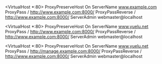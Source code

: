 <VirtualHost *:80>
ProxyPreserveHost On
ServerName www.example.com
ProxyPass / http://www.example.com:8000/
ProxyPassReverse / http://www.example.com:8000/
ServerAdmin webmaster@localhost
</VirtualHost>

<VirtualHost *:80>
ProxyPreserveHost On
ServerName www.yuelu.net
ProxyPass / http://www.example.com:8000/
ProxyPassReverse / http://www.example.com:8000/
ServerAdmin webmaster@localhost
</VirtualHost>

<VirtualHost *:80>
ProxyPreserveHost On
ServerName www.yuelu.net
ProxyPass / http://manage.example.com:8000/
ProxyPassReverse / http://www.example.com:8000/
ServerAdmin webmaster@localhost
</VirtualHost>